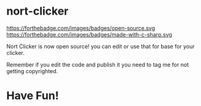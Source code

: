 # nort-clicker

https://forthebadge.com/images/badges/open-source.svg
https://forthebadge.com/images/badges/made-with-c-sharp.svg

Nort Clicker is now open source!
you can edit or use that for base for your clicker.

Remember if you edit the code and publish it you need to tag me for not getting copyrighted.

# Have Fun!
